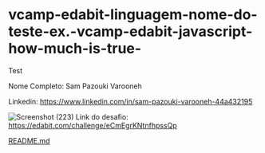 # vcamp-edabit-linguagem-nome-do-teste-ex.-vcamp-edabit-javascript-how-much-is-true-
Test

Nome Completo: Sam Pazouki Varooneh

Linkedin: https://www.linkedin.com/in/sam-pazouki-varooneh-44a432195

![Screenshot (223)](https://user-images.githubusercontent.com/68926038/161194456-b4373462-69ca-4641-9bd0-2a1e44f6777a.png)
Link do desafio: https://edabit.com/challenge/eCmEgrKNtnfhpssQp

[README.md](https://github.com/sam-pazouki/vcamp-edabit-linguagem-nome-do-teste-ex.-vcamp-edabit-javascript-how-much-is-true-/files/8394804/README.md)
